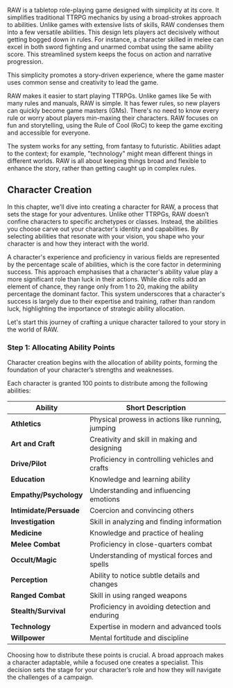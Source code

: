RAW is a tabletop role-playing game designed with simplicity at its core. It simplifies traditional TTRPG mechanics by using a broad-strokes approach to abilities. Unlike games with extensive lists of skills, RAW condenses them into a few versatile abilities. This design lets players act decisively without getting bogged down in rules. For instance, a character skilled in melee can excel in both sword fighting and unarmed combat using the same ability score. This streamlined system keeps the focus on action and narrative progression.

This simplicity promotes a story-driven experience, where the game master uses common sense and creativity to lead the game.

RAW makes it easier to start playing TTRPGs. Unlike games like 5e with many rules and manuals, RAW is simple. It has fewer rules, so new players can quickly become game masters (GMs). There's no need to know every rule or worry about players min-maxing their characters. RAW focuses on fun and storytelling, using the Rule of Cool (RoC) to keep the game exciting and accessible for everyone.

The system works for any setting, from fantasy to futuristic. Abilities adapt to the context; for example, "technology" might mean different things in different worlds. RAW is all about keeping things broad and flexible to enhance the story, rather than getting caught up in complex rules.

## Character Creation

In this chapter, we'll dive into creating a character for RAW, a process that sets the stage for your adventures. Unlike other TTRPGs, RAW doesn’t confine characters to specific archetypes or classes. Instead, the abilities you choose carve out your character's identity and capabilities. By selecting abilities that resonate with your vision, you shape who your character is and how they interact with the world.

A character's experience and proficiency in various fields are represented by the percentage scale of abilities, which is the core factor in determining success. This approach emphasises that a character's ability value play a more significant role than luck in their actions. While dice rolls add an element of chance, they range only from 1 to 20, making the ability percentage the dominant factor. This system underscores that a character's success is largely due to their expertise and training, rather than random luck, highlighting the importance of strategic ability allocation.

Let's start this journey of crafting a unique character tailored to your story in the world of RAW.

### Step 1: Allocating Ability Points

Character creation begins with the allocation of ability points, forming the foundation of your character’s strengths and weaknesses.

Each character is granted 100 points to distribute among the following abilities:

| Ability                 | Short Description                                 |
| ----------------------- | ------------------------------------------------- |
| **Athletics**           | Physical prowess in actions like running, jumping |
| **Art and Craft**       | Creativity and skill in making and designing      |
| **Drive/Pilot**         | Proficiency in controlling vehicles and crafts    |
| **Education**           | Knowledge and learning ability                    |
| **Empathy/Psychology**  | Understanding and influencing emotions            |
| **Intimidate/Persuade** | Coercion and convincing others                    |
| **Investigation**       | Skill in analyzing and finding information        |
| **Medicine**            | Knowledge and practice of healing                 |
| **Melee Combat**        | Proficiency in close-quarters combat              |
| **Occult/Magic**        | Understanding of mystical forces and spells       |
| **Perception**          | Ability to notice subtle details and changes      |
| **Ranged Combat**       | Skill in using ranged weapons                     |
| **Stealth/Survival**    | Proficiency in avoiding detection and enduring    |
| **Technology**          | Expertise in modern and advanced tools            |
| **Willpower**           | Mental fortitude and discipline                   |

Choosing how to distribute these points is crucial. A broad approach makes a character adaptable, while a focused one creates a specialist. This decision sets the stage for your character’s role and how they will navigate the challenges of a campaign.